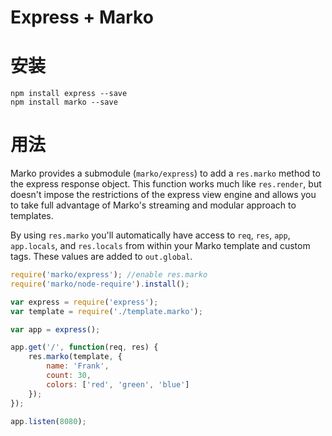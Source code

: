 Express + Marko
=====================

# 安装

```
npm install express --save
npm install marko --save
```

# 用法

Marko provides a submodule (`marko/express`) to add a `res.marko` method to the express response object.  This function works much like `res.render`, but doesn't impose the restrictions of the express view engine and allows you to take full advantage of Marko's streaming and modular approach to templates.  

By using `res.marko` you'll automatically have access to `req`, `res`, `app`, `app.locals`, and `res.locals` from within your Marko template and custom tags.  These values are added to `out.global`.

```javascript
require('marko/express'); //enable res.marko
require('marko/node-require').install();

var express = require('express');
var template = require('./template.marko');

var app = express();

app.get('/', function(req, res) {
    res.marko(template, {
        name: 'Frank',
        count: 30,
        colors: ['red', 'green', 'blue']
    });
});

app.listen(8080);
```
